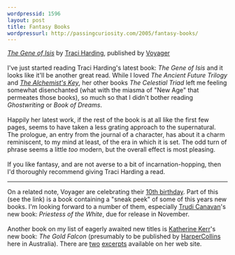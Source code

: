 ```yaml
---
wordpressid: 1596
layout: post
title: Fantasy Books
wordpressurl: http://passingcuriosity.com/2005/fantasy-books/
---
```

<a href="http://www.voyageronline.com.au/books/title.cfm?ISBN=0732273927&Author=18" style="font-style: italic">The Gene of Isis</a> by <a href="http://www.voyageronline.com.au/traciharding/">Traci Harding</a>, published by <a href="http://www.voyageronline.com.au/">Voyager</a><br /><br />I've just started reading Traci Harding's latest book: <span style="font-style: italic">The Gene of Isis</span> and it looks like it'll be another great read. While I loved <span style="font-style: italic;">The Ancient Future Trilogy</span> and <a href="http://www.voyageronline.com.au/books/title.cfm?ISBN=0732266726&Author=18" style="font-style: italic;">The Alchemist's Key</a>, her other books <span style="font-style: italic;">The Celestial Triad</span> left me feeling somewhat disenchanted (what with the miasma of "New Age" that permeates those books), so much so that I didn't bother reading <span style="font-style: italic;">Ghostwriting</span> or <span style="font-style: italic;">Book of Dreams</span>.<br /><br />Happily her latest work, if the rest of the book is at all like the first few pages, seems to have taken a less grating approach to the supernatural. The prologue, an entry from the journal of a character, has about it a charm reminiscent, to my mind at least, of the era in which it is set. The odd turn of phrase seems a little <em>too</em> modern, but the overall effect is most pleasing.<br /><br />If you like fantasy, and are not averse to a bit of incarnation-hopping, then I'd thoroughly recommend giving Traci Harding a read.<br /><hr/>On a related note, Voyager are celebrating their <a href="http://www.voyageronline.com.au/10/index.htm">10th birthday</a>. Part of this (see the link) is a book containing a "sneak peek" of some of this years new books. I'm looking forward to a number of them, especially <a href="http://www.voyageronline.com.au/authors/profile.cfm?Author=162">Trudi Canavan</a>'s new book: <span style="font-style: italic;">Priestess of the White</span>, due for release in November.<br /><br />Another book on my list of eagerly awaited new titles is <a href="http://www.deverry.com">Katherine Kerr</a>'s new book: <span style="font-style: italic;">The Gold Falcon</span> (presumably to be published by <a href="http://www.harpercollins.com.au/authors/author_profile.cfm?Author=0000191">HarperCollins</a> here in Australia). There are <a href="http://www.deverry.com/goldexpt1.html">two</a> <a href="http://www.deverry.com/goldexpt2.html">excerpts</a> available on her web site.
